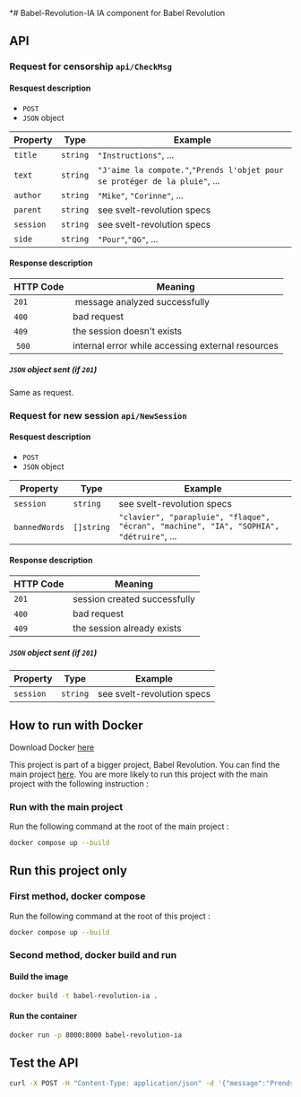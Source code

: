 *# Babel-Revolution-IA
IA component for Babel Revolution

## API
### Request for censorship `api/CheckMsg`

#### Resquest description
- `POST`
- `JSON` object

| Property  | Type        | Example                                                                     |
|-----------|-------------|-----------------------------------------------------------------------------|
| `title`   | `string`    | `"Instructions"`, ...                                                       |
| `text`    | `string`    | `"J'aime la compote."`,`"Prends l'objet pour se protéger de la pluie"`, ... |
| `author`  | `string`    | `"Mike"`, `"Corinne"`, ...                                                  |
| `parent`  | `string`    | see svelt-revolution specs                                                  |
| `session` | `string`    | see svelt-revolution specs                                                  |
| `side`    | `string`    | `"Pour"`,`"QG"`, ...                                                        |

#### Response description
| HTTP Code   | Meaning                                           |
|-------------|---------------------------------------------------|
| `201`       | message analyzed successfully                     |
| `400`       | bad request                                       |
| `409`       | the session doesn't exists                        |
| `500` 	  | internal error while accessing external resources |

##### `JSON` object sent (if `201`)
Same as request.

### Request for new session `api/NewSession`

#### Resquest description
- `POST`
- `JSON` object

| Property     | Type        | Example                                                                                 |
|--------------|-------------|-----------------------------------------------------------------------------------------|
| `session`    | `string`    | see svelt-revolution specs                                                              |
| `bannedWords`| `[]string`  | `"clavier", "parapluie", "flaque", "écran", "machine", "IA", "SOPHIA", "détruire"`, ... |

#### Response description
| HTTP Code   | Meaning                                           |
|-------------|---------------------------------------------------|
| `201`       | session created successfully                      |
| `400`       | bad request                                       |
| `409`       | the session already exists                        |

##### `JSON` object sent (if `201`)
| Property     | Type        | Example                                                                                 |
|--------------|-------------|-----------------------------------------------------------------------------------------|
| `session`    | `string`    | see svelt-revolution specs                                                              |

## How to run with Docker

Download Docker [here](https://www.docker.com/products/docker-desktop)

This project is part of a bigger project, Babel Revolution. You can find the main project [here](https://github.com/KoroSensei10/svelte-revolution). You are more likely to run this project with the main project with the following instruction :

### Run with the main project

Run the following command at the root of the main project :
```bash
docker compose up --build
```

## Run this project only

### First method, docker compose

Run the following command at the root of this project :
```bash
docker compose up --build
```

### Second method, docker build and run

#### Build the image
```bash
docker build -t babel-revolution-ia .
```

#### Run the container
```bash
docker run -p 8000:8000 babel-revolution-ia
```

## Test the API
```bash
curl -X POST -H "Content-Type: application/json" -d '{"message":"Prends l objet pour se protéger de la pluie"}' http://localhost:8000/is_censored
```

